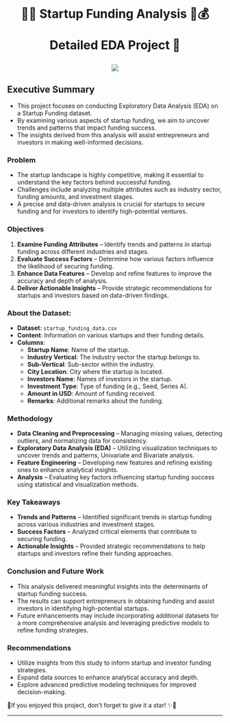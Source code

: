 <h1 align="center">
🎯💡 Startup Funding Analysis  💼💰
  
Detailed EDA Project 🚀
</h1>

<p align="center">
  <img src="[[https://discovertemplate.com/wp-content/uploads/2021/02/DT_81_Business-start-up-Animated-GIF-Icon-pack.gif](https://iconscout.com/lottie-animation/boy-and-girl-looking-at-startup-graph-11496469)](https://dtlive.s3.ap-south-1.amazonaws.com/16503/Business-start-up-Animated-GIF-Icon-pack-by-Discover-Template-1.gif)">
</p>

## **Executive Summary**  

- This project focuses on conducting Exploratory Data Analysis (EDA) on a Startup Funding dataset.  
- By examining various aspects of startup funding, we aim to uncover trends and patterns that impact funding success.  
- The insights derived from this analysis will assist entrepreneurs and investors in making well-informed decisions.  

### **Problem**  

- The startup landscape is highly competitive, making it essential to understand the key factors behind successful funding.  
- Challenges include analyzing multiple attributes such as industry sector, funding amounts, and investment stages.  
- A precise and data-driven analysis is crucial for startups to secure funding and for investors to identify high-potential ventures.  

### **Objectives**  

1. **Examine Funding Attributes** – Identify trends and patterns in startup funding across different industries and stages.  
2. **Evaluate Success Factors** – Determine how various factors influence the likelihood of securing funding.  
3. **Enhance Data Features** – Develop and refine features to improve the accuracy and depth of analysis.  
4. **Deliver Actionable Insights** – Provide strategic recommendations for startups and investors based on data-driven findings.

### About the Dataset:

- **Dataset**: `startup_funding_data.csv`
- **Content**: Information on various startups and their funding details.
- **Columns**:
    - **Startup Name**: Name of the startup.
    - **Industry Vertical**: The industry sector the startup belongs to.
    - **Sub-Vertical**: Sub-sector within the industry.
    - **City Location**: City where the startup is located.
    - **Investors Name**: Names of investors in the startup.
    - **Investment Type**: Type of funding (e.g., Seed, Series A).
    - **Amount in USD**: Amount of funding received.
    - **Remarks**: Additional remarks about the funding.

### **Methodology**  

- **Data Cleaning and Preprocessing** – Managing missing values, detecting outliers, and normalizing data for consistency.  
- **Exploratory Data Analysis (EDA)** – Utilizing visualization techniques to uncover trends and patterns, Univariate and Bivariate analysis.  
- **Feature Engineering** – Developing new features and refining existing ones to enhance analytical insights.  
- **Analysis** – Evaluating key factors influencing startup funding success using statistical and visualization methods.  

### **Key Takeaways**  

- **Trends and Patterns** – Identified significant trends in startup funding across various industries and investment stages.  
- **Success Factors** – Analyzed critical elements that contribute to securing funding.  
- **Actionable Insights** – Provided strategic recommendations to help startups and investors refine their funding approaches.  

### **Conclusion and Future Work**  

- This analysis delivered meaningful insights into the determinants of startup funding success.  
- The results can support entrepreneurs in obtaining funding and assist investors in identifying high-potential startups.  
- Future enhancements may include incorporating additional datasets for a more comprehensive analysis and leveraging predictive models to refine funding strategies.  

### **Recommendations**  

- Utilize insights from this study to inform startup and investor funding strategies.  
- Expand data sources to enhance analytical accuracy and depth.  
- Explore advanced predictive modeling techniques for improved decision-making.

📍If you enjoyed this project, don't forget to give it a star! ✨🌟

---

